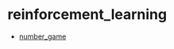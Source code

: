# reinforcement_learning

+ [number_game](https://github.com/sammiee5311/reinforcement_learning/blob/main/number_game)

